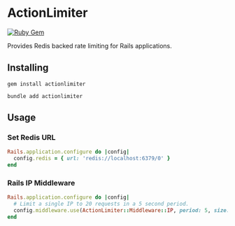 # ActionLimiter

[![Ruby Gem](https://github.com/angryboat/actionlimiter/actions/workflows/ruby-gem.yml/badge.svg?event=push)](https://github.com/angryboat/actionlimiter/actions/workflows/ruby-gem.yml)

Provides Redis backed rate limiting for Rails applications.

## Installing

```shell
gem install actionlimiter
```

```shell
bundle add actionlimiter
```

## Usage

### Set Redis URL

```ruby
Rails.application.configure do |config|
  config.redis = { url: 'redis://localhost:6379/0' }
end
```

### Rails IP Middleware

```ruby
Rails.application.configure do |config|
  # Limit a single IP to 20 requests in a 5 second period.
  config.middleware.use(ActionLimiter::Middleware::IP, period: 5, size: 20)
end
```
